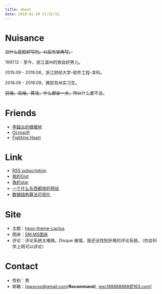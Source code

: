 ```yaml
---
title: about
date: 2018-01-30 11:52:51
---
```


# Nuisance
~~没什么屁股好写的。以后有空再写。~~

1997.12 - 至今，浙江温州的铁血好男儿。

2015.09 - 2019.06，浙江财经大学-软件工程-本科。

2018.06 - 2018.09，微软苏州实习生。

~~前端，后端，算法，什么都会一点，所以~~什么都不会。

# Friends
- [李超众的根据地](https://www.licz.site/)
- [Ocrosoft](https://www.ocrosoft.com/)
- [Fighting Heart](http://www.cnblogs.com/zufezzt/)

# Link
- [RSS subscription](https://blog.pwxcoo.com/atom)
- [我的Gist](https://gist.github.com/pwxcoo)
- [我的star](/2018/05/01/charming-star-repositories/)
- [一个什么东西都放的网站](https://www.pwxcoo.com/)
- [数据结构算法可视化](https://www.cs.usfca.edu/~galles/visualization/Algorithms.html)

# Site
- 主题：[hexo-theme-cactus](https://github.com/probberechts/hexo-theme-cactus)
- 图床：[SM.MS图床](https://sm.ms/)
- 评论：评论系统太难搞，Disque 被墙，我还没找到好用的评论系统。（你会科学上网可以评论）

# Contact
- 性别：男
- 邮箱：[[pwxcoo@gmail.com](mailto:pwxcoo@gmail.com)(**Recommand**), [wxc188888888@163.com](mailto:wxc188888888@163.com)]

